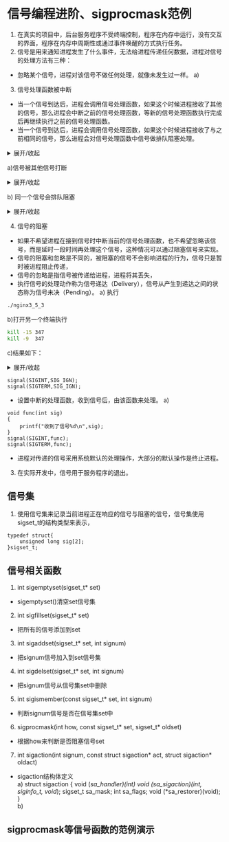 # 信号编程进阶、sigprocmask范例
1. 在真实的项目中，后台服务程序不受终端控制，程序在内存中运行，没有交互的界面，程序在内存中周期性或通过事件唤醒的方式执行任务。
2. 信号是用来通知进程发生了什么事件，无法给进程传递任何数据，进程对信号的处理方法有三种：
* 忽略某个信号，进程对该信号不做任何处理，就像未发生过一样。
a) 
3. 信号处理函数被中断
* 当一个信号到达后，进程会调用信号处理函数，如果这个时候进程接收了其他的信号，那么进程会中断之前的信号处理函数，等新的信号处理函数执行完成后再继续执行之前的信号处理函数。
* 当一个信号到达后，进程会调用信号处理函数，如果这个时候进程接收了与之前相同的信号，那么进程会对信号处理函数中信号做排队阻塞处理。
<details><summary>展开/收起</summary>
<pre><code>

#include <signal.h>
#include <stdio.h>
#include <unistd.h>

void exectask()
{
    printf("执行了一次任务！\n");
}

void func(int sig)
{
    for (int i = 0; i < 6; i++)
    {
        printf("收到了信号%d，第%d\n", sig, i);
        sleep(1);
    }
    
}

int main()
{
    signal(SIGINT,func); //键盘中断Ctrl+c
    signal(SIGTERM,func); //采用kill + 进程id通知程序
    for(;;)
    {
        exectask(); //执行任务
        sleep(5);
    }
}
</code></pre>
</details>  

a)信号被其他信号打断  
<details><summary>展开/收起</summary>
<pre><code>
执行了一次任务！
执行了一次任务！
收到了信号15，第0
收到了信号15，第1
收到了信号15，第2
收到了信号2，第0
收到了信号2，第1
收到了信号2，第2
收到了信号2，第3
收到了信号2，第4
收到了信号2，第5
收到了信号15，第3
收到了信号15，第4
收到了信号15，第5
执行了一次任务！
</code></pre>
</details>  

b) 同一个信号会排队阻塞  
<details><summary>展开/收起</summary>
<pre><code>
执行了一次任务！
执行了一次任务！
执行了一次任务！
执行了一次任务！
执行了一次任务！
^C收到了信号2，第0
收到了信号2，第1
收到了信号2，第2
收到了信号2，第3
收到了信号2，第4
收到了信号2，第5
执行了一次任务！
^C收到了信号2，第0
收到了信号2，第1
^C收到了信号2，第2
收到了信号2，第3
收到了信号2，第4
^C收到了信号2，第5
收到了信号2，第0
收到了信号2，第1
收到了信号2，第2
收到了信号2，第3
收到了信号2，第4

</code></pre>
</details>  

4. 信号的阻塞
* 如果不希望进程在接到信号时中断当前的信号处理函数，也不希望忽略该信号，而是延时一段时间再处理这个信号，这种情况可以通过阻塞信号来实现。
* 信号的阻塞和忽略是不同的，被阻塞的信号不会影响进程的行为，信号只是暂时被进程阻止传递，
* 信号的忽略是指信号被传递给进程，进程将其丢失，
* 执行信号的处理动作称为信号递达（Delivery），信号从产生到递达之间的状态称为信号未决（Pending）。
a) 执行  
```bash
./nginx3_5_3
```
b)打开另一个终端执行  
```bash
kill -15 347
kill -9  347
```
c)结果如下：
<details><summary>展开/收起</summary>
<pre><code>
ii=1
ii=2
ii=3
ii=4
ii=5
ii=6
ii=7
ii=8
ii=9
ii=10
ii=11
ii=12
ii=13
ii=14
ii=15
ii=16
ii=17
ii=18
ii=19
ii=20
ii=21
sig=15
jj(15)=1
jj(15)=2
jj(15)=3
jj(15)=4
jj(15)=5
sig=15
jj(15)=1
jj(15)=2
jj(15)=3
jj(15)=4
jj(15)=5
sig=15
jj(15)=1
jj(15)=2
jj(15)=3
jj(15)=4
jj(15)=5
sig=15
jj(15)=1
jj(15)=2
jj(15)=3
jj(15)=4
jj(15)=5
sig=15
jj(15)=1
jj(15)=2
jj(15)=3
jj(15)=4
jj(15)=5
sig=15
jj(15)=1
jj(15)=2
jj(15)=3
jj(15)=4
jj(15)=5
ii=22
ii=23
ii=24
Killed
</code></pre>
</details>  



```
signal(SIGINT,SIG_IGN);
signal(SIGTERM,SIG_IGN);
```

* 设置中断的处理函数，收到信号后，由该函数来处理。
a) 
```
void func(int sig)
{
    printf("收到了信号%d\n",sig);
}
signal(SIGINT,func);
signal(SIGTERM,func);

```
* 进程对传递的信号采用系统默认的处理操作，大部分的默认操作是终止进程。  
3. 在实际开发中，信号用于服务程序的退出。



## 信号集
1. 使用信号集来记录当前进程正在响应的信号与阻塞的信号，信号集使用sigset_t的结构类型来表示，
```
typedef struct{
    unsigned long sig[2];
}sigset_t;
```

## 信号相关函数
1. int sigemptyset(sigset_t* set)
* sigemptyset()清空set信号集
2. int sigfillset(sigset_t* set)
* 把所有的信号添加到set
3. int sigaddset(sigset_t* set, int signum)
* 把signum信号加入到set信号集
4. int sigdelset(sigset_t* set, int signum)
* 把signum信号从信号集set中删除
5. int sigismember(const sigset_t* set, int signum)
* 判断signum信号是否在信号集set中
6. sigprocmask(int how, const sigset_t* set, sigset_t* oldset)
* 根据how来判断是否阻塞信号set
7. int sigaction(int signum, const struct sigaction* act, struct sigaction* oldact)
* sigaction结构体定义  
a) struct sigaction {
    void (*sa_handler)(int)
    void (*sa_sigaction)(int, siginfo_t*, void*);
    sigset_t sa_mask;
    int sa_flags;
    void (*sa_restorer)(void);
}  
b) 


## sigprocmask等信号函数的范例演示


